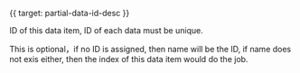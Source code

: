 {{ target: partial-data-id-desc }}

ID of this data item, ID of each data must be unique.

This is optional，if no ID is assigned, then name will be the ID, if name does not exis either, then the index of this data item would do the job. 
